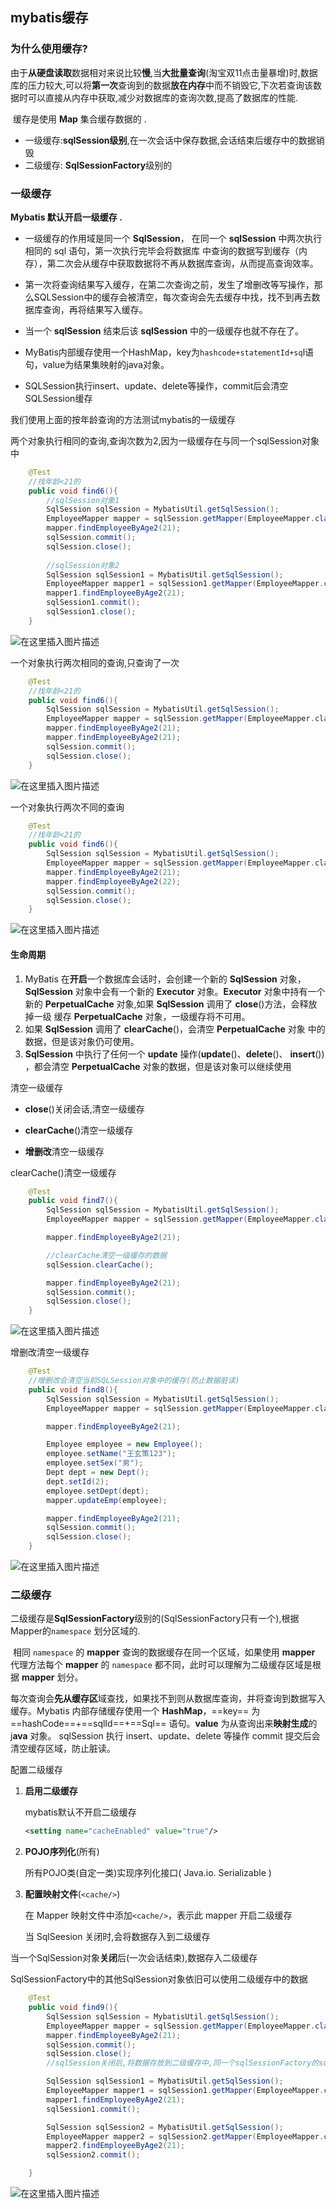 ## mybatis缓存

### 为什么使用缓存?

​		由于**从硬盘读取**数据相对来说比较**慢**,当**大批量查询**(淘宝双11点击量暴增)时,数据库的压力较大,可以将**第一次**查询到的数据**放在内存**中而不销毁它,下次若查询该数据时可以直接从内存中获取,减少对数据库的查询次数,提高了数据库的性能.

​		 缓存是使用 **Map** 集合缓存数据的 .

- 一级缓存:**sqlSession级别**,在一次会话中保存数据,会话结束后缓存中的数据销毁
- 二级缓存: **SqlSessionFactory**级别的 

### 一级缓存

**Mybatis 默认开启一级缓存 .**

- 一级缓存的作用域是同一个 **SqlSession**， 在同一个 **sqlSession** 中两次执行相同的 sql 语句，第一次执行完毕会将数据库 中查询的数据写到缓存（内存），第二次会从缓存中获取数据将不再从数据库查询，从而提高查询效率。

- 第一次将查询结果写入缓存，在第二次查询之前，发生了增删改等写操作，那么SQLSession中的缓存会被清空，每次查询会先去缓存中找，找不到再去数据库查询，再将结果写入缓存。

- 当一个 **sqlSession** 结束后该 **sqlSession** 中的一级缓存也就不存在了。
- MyBatis内部缓存使用一个HashMap，key为`hashcode+statementId+sq`l语句，value为结果集映射的java对象。
- SQLSession执行insert、update、delete等操作，commit后会清空SQLSession缓存

我们使用上面的按年龄查询的方法测试mybatis的一级缓存

两个对象执行相同的查询,查询次数为2,因为一级缓存在与同一个sqlSession对象中

```java
	@Test
	//找年龄<21的
    public void find6(){
    	//sqlSession对象1
        SqlSession sqlSession = MybatisUtil.getSqlSession();
        EmployeeMapper mapper = sqlSession.getMapper(EmployeeMapper.class);
        mapper.findEmployeeByAge2(21);
        sqlSession.commit();
        sqlSession.close();
		
		//sqlSession对象2
        SqlSession sqlSession1 = MybatisUtil.getSqlSession();
        EmployeeMapper mapper1 = sqlSession1.getMapper(EmployeeMapper.class);
        mapper1.findEmployeeByAge2(21);
        sqlSession1.commit();
        sqlSession1.close();
    }
```

![在这里插入图片描述](https://img-blog.csdnimg.cn/f4c95714b5454ffb92353f2ce50fc558.png?x-oss-process=image/watermark,type_ZHJvaWRzYW5zZmFsbGJhY2s,shadow_50,text_Q1NETiBAbGFubGVpaGho,size_20,color_FFFFFF,t_70,g_se,x_16#pic_center)


一个对象执行两次相同的查询,只查询了一次

```java
	@Test
	//找年龄<21的
    public void find6(){
        SqlSession sqlSession = MybatisUtil.getSqlSession();
        EmployeeMapper mapper = sqlSession.getMapper(EmployeeMapper.class);
        mapper.findEmployeeByAge2(21);
        mapper.findEmployeeByAge2(21);
        sqlSession.commit();
        sqlSession.close();
    }
```

![在这里插入图片描述](https://img-blog.csdnimg.cn/9109e96b5e6e421eaaa8a342b043c4ec.png?x-oss-process=image/watermark,type_ZHJvaWRzYW5zZmFsbGJhY2s,shadow_50,text_Q1NETiBAbGFubGVpaGho,size_20,color_FFFFFF,t_70,g_se,x_16#pic_center)


一个对象执行两次不同的查询

```java
	@Test
	//找年龄<21的
    public void find6(){
        SqlSession sqlSession = MybatisUtil.getSqlSession();
        EmployeeMapper mapper = sqlSession.getMapper(EmployeeMapper.class);
        mapper.findEmployeeByAge2(21);
        mapper.findEmployeeByAge2(22);
        sqlSession.commit();
        sqlSession.close();
    }
```

![在这里插入图片描述](https://img-blog.csdnimg.cn/9effc3a9b1ce407a8747cdefdf2747b2.png?x-oss-process=image/watermark,type_ZHJvaWRzYW5zZmFsbGJhY2s,shadow_50,text_Q1NETiBAbGFubGVpaGho,size_20,color_FFFFFF,t_70,g_se,x_16#pic_center)

#### 生命周期

1. MyBatis 在**开启**一个数据库会话时，会创建一个新的 **SqlSession** 对象， **SqlSession** 对象中会有一个新的 **Executor** 对象。**Executor** 对象中持有一个新的 **PerpetualCache** 对象,如果 **SqlSession** 调用了 **close**()方法，会释放掉一级 缓存 **PerpetualCache** 对象，一级缓存将不可用。 
2. 如果 **SqlSession** 调用了 **clearCache**()，会清空 **PerpetualCache** 对象 中的数据，但是该对象仍可使用。 
3. **SqlSession** 中执行了任何一个 **update** 操作(**update**()、**delete**()、 **insert**()) ，都会清空 **PerpetualCache** 对象的数据，但是该对象可以继续使用 

清空一级缓存

- **close**()关闭会话,清空一级缓存

- **clearCache**()清空一级缓存

- **增删改**清空一级缓存

clearCache()清空一级缓存

```java
	@Test
    public void find7(){
        SqlSession sqlSession = MybatisUtil.getSqlSession();
        EmployeeMapper mapper = sqlSession.getMapper(EmployeeMapper.class);

        mapper.findEmployeeByAge2(21);

        //clearCache清空一级缓存的数据
        sqlSession.clearCache();

        mapper.findEmployeeByAge2(21);
        sqlSession.commit();
        sqlSession.close();
    }
```

![在这里插入图片描述](https://img-blog.csdnimg.cn/dd1fd868f0e448458a8f061f6abe1693.png?x-oss-process=image/watermark,type_ZHJvaWRzYW5zZmFsbGJhY2s,shadow_50,text_Q1NETiBAbGFubGVpaGho,size_20,color_FFFFFF,t_70,g_se,x_16#pic_center)




增删改清空一级缓存

```java
	@Test
	//增删改会清空当前SQLSession对象中的缓存(防止数据脏读)
    public void find8(){
        SqlSession sqlSession = MybatisUtil.getSqlSession();
        EmployeeMapper mapper = sqlSession.getMapper(EmployeeMapper.class);

        mapper.findEmployeeByAge2(21);

        Employee employee = new Employee();
        employee.setName("王玄策123");
        employee.setSex("男");
        Dept dept = new Dept();
        dept.setId(2);
        employee.setDept(dept);
        mapper.updateEmp(employee);

        mapper.findEmployeeByAge2(21);
        sqlSession.commit();
        sqlSession.close();
    }
```

![在这里插入图片描述](https://img-blog.csdnimg.cn/32c28d126ff645cfa18e21299eb9fb57.png?x-oss-process=image/watermark,type_ZHJvaWRzYW5zZmFsbGJhY2s,shadow_50,text_Q1NETiBAbGFubGVpaGho,size_20,color_FFFFFF,t_70,g_se,x_16#pic_center)






### 二级缓存

​		二级缓存是**SqlSessionFactory**级别的(SqlSessionFactory只有一个),根据Mapper的`namespace` 划分区域的.

​		相同 `namespace` 的 **mapper** 查询的数据缓存在同一个区域，如果使用 **mapper** 代理方法每个 **mapper** 的 `namespace` 都不同，此时可以理解为二级缓存区域是根据 **mapper** 划分。 

 每次查询会**先从缓存区**域查找，如果找不到则从数据库查询，并将查询到数据写入缓存。Mybatis 内部存储缓存使用一个 **HashMap**，==key== 为 ==hashCode==+==sqlId==+==Sql== 语句。**value** 为从查询出来**映射生成**的 j**ava** 对象。 sqlSession 执行 insert、update、delete 等操作 commit 提交后会清空缓存区域，防止脏读。 

配置二级缓存

1. **启用二级缓存**

   mybatis默认不开启二级缓存

   ```xml
   <setting name="cacheEnabled" value="true"/>
   ```

2. **POJO序列化**(所有)

   所有POJO类(自定一类)实现序列化接口( Java.io. Serializable )

3. **配置映射文件**(`<cache/>`)

   在 Mapper 映射文件中添加`<cache/>`，表示此 mapper 开启二级缓存

   当 SqlSeesion 关闭时,会将数据存入到二级缓存 

当一个SqlSession对象**关闭**后(一次会话结束),数据存入二级缓存

SqlSessionFactory中的其他SqlSession对象依旧可以使用二级缓存中的数据

```java
	@Test
    public void find9(){
        SqlSession sqlSession = MybatisUtil.getSqlSession();
        EmployeeMapper mapper = sqlSession.getMapper(EmployeeMapper.class);
        mapper.findEmployeeByAge2(21);
        sqlSession.commit();
        sqlSession.close();
        //sqlSession关闭后,将数据存放到二级缓存中,同一个sqlSessionFactory的sqlSession对象共缓存

        SqlSession sqlSession1 = MybatisUtil.getSqlSession();
        EmployeeMapper mapper1 = sqlSession1.getMapper(EmployeeMapper.class);
        mapper1.findEmployeeByAge2(21);
        sqlSession1.commit();

        SqlSession sqlSession2 = MybatisUtil.getSqlSession();
        EmployeeMapper mapper2 = sqlSession2.getMapper(EmployeeMapper.class);
        mapper2.findEmployeeByAge2(21);
        sqlSession2.commit();

    }
```

![在这里插入图片描述](https://img-blog.csdnimg.cn/c91f960180914fb582553806f90759c3.png?x-oss-process=image/watermark,type_ZHJvaWRzYW5zZmFsbGJhY2s,shadow_50,text_Q1NETiBAbGFubGVpaGho,size_20,color_FFFFFF,t_70,g_se,x_16#pic_center)